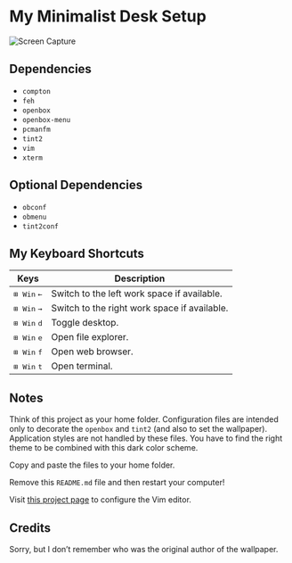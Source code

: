 My Minimalist Desk Setup
========================

![Screen Capture](https://user-images.githubusercontent.com/1669261/105722840-a8483f80-5f58-11eb-82ef-3d3de6042c14.png)

Dependencies
------------

 - `compton`
 - `feh`
 - `openbox`
 - `openbox-menu`
 - `pcmanfm`
 - `tint2`
 - `vim`
 - `xterm`

Optional Dependencies
---------------------

 - `obconf`
 - `obmenu`
 - `tint2conf`

My Keyboard Shortcuts
---------------------

Keys | Description
---- | -----------
<kbd>⊞ Win</kbd> <kbd>←</kbd> | Switch to the left work space if available.
<kbd>⊞ Win</kbd> <kbd>→</kbd> | Switch to the right work space if available.
<kbd>⊞ Win</kbd> <kbd>d</kbd> | Toggle desktop.
<kbd>⊞ Win</kbd> <kbd>e</kbd> | Open file explorer.
<kbd>⊞ Win</kbd> <kbd>f</kbd> | Open web browser.
<kbd>⊞ Win</kbd> <kbd>t</kbd> | Open terminal.

Notes
-----

Think of this project as your home folder. Configuration files are intended only to decorate the `openbox` and `tint2` (and also to set the wallpaper). Application styles are not handled by these files. You have to find the right theme to be combined with this dark color scheme.

Copy and paste the files to your home folder.

Remove this `README.md` file and then restart your computer!

Visit [this project page](https://github.com/taufik-nurrohman/vim) to configure the Vim editor.

Credits
-------

Sorry, but I don&rsquo;t remember who was the original author of the wallpaper.
